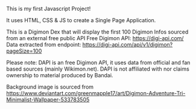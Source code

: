 This is my first Javascript Project!

It uses HTML, CSS & JS to create a Single Page Application.

This is a Digimon Dex that will display the first 100 Digimon Infos sourced from an external free public API 
Free Digimon API: https://digi-api.com/ 
Data extracted from endpoint: https://digi-api.com/api/v1/digimon?pageSize=100 


Please note: DAPI is an free Digimon API, it uses data from official and fan based sources (mainly Wikimon.net). DAPI is not affiliated with nor claims ownership to material produced by Bandai.

Background image is sourced from https://www.deviantart.com/greenmapple17/art/Digimon-Adventure-Tri-Minimalist-Wallpaper-533783505 
